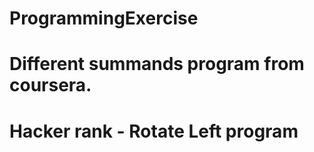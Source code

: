 # ProgrammingExercise

# Different summands program from coursera.
# Hacker rank - Rotate Left program
